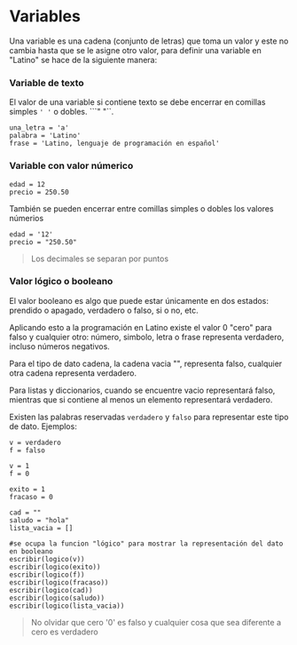# Variables

Una variable es una cadena (conjunto de letras) que toma un valor y este no cambia hasta que se le asigne otro valor, para definir una variable en "Latino" se hace de la siguiente manera:


### Variable de texto
El valor de una variable si contiene texto se debe encerrar en comillas simples ``` ' ' ``` o dobles. ```" "``.
```
una_letra = 'a'
palabra = 'Latino'
frase = 'Latino, lenguaje de programación en español'
```

### Variable con valor númerico
```
edad = 12
precio = 250.50
```
También se pueden encerrar entre comillas simples o dobles los valores númerios

```
edad = '12'
precio = "250.50"
```
>Los decimales se separan por puntos

### Valor lógico o booleano
El valor booleano es algo que puede estar únicamente en dos estados: prendido o apagado, verdadero o falso, si o no, etc. 

Aplicando esto a la programación en Latino existe el valor 0 "cero" para falso y cualquier otro: número, simbolo, letra o frase representa verdadero, incluso números negativos.

Para el tipo de dato cadena, la cadena vacia "", representa falso, cualquier otra cadena representa verdadero.

Para listas y diccionarios, cuando se encuentre vacio representará falso, mientras que si contiene al menos un elemento representará verdadero.

Existen las palabras reservadas ```verdadero``` y ```falso``` para representar este tipo de dato.
Ejemplos:


```
v = verdadero
f = falso

v = 1
f = 0

exito = 1
fracaso = 0

cad = ""
saludo = "hola"
lista_vacia = []

#se ocupa la funcion "lógico" para mostrar la representación del dato en booleano
escribir(logico(v))
escribir(logico(exito))
escribir(logico(f))
escribir(logico(fracaso))
escribir(logico(cad))
escribir(logico(saludo))
escribir(logico(lista_vacia))
```
> No olvidar que cero '0' es falso y cualquier cosa que sea diferente a cero es verdadero







